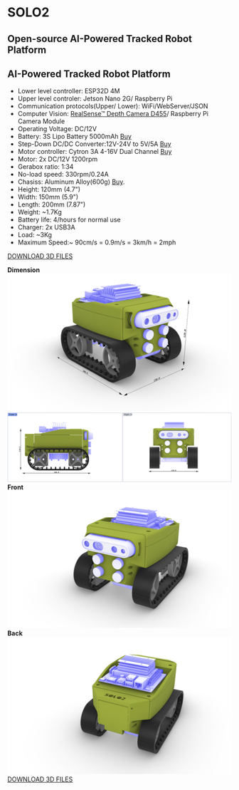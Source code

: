# SOLO2
## Open-source AI-Powered Tracked Robot Platform
## AI-Powered Tracked Robot Platform

- Lower level controller: ESP32D 4M
- Upper level controler: Jetson Nano 2G/ Raspberry Pi 
- Communication protocols(Upper/ Lower): WiFi/WebServer/JSON 
- Computer Vision: [RealSense™ Depth Camera D455](https://www.intelrealsense.com/depth-camera-d455/)/ Raspberry Pi Camera Module
- Operating Voltage: DC/12V
- Battery: 3S Lipo Battery 5000mAh [Buy](https://www.amazon.ca/gp/product/B07XD2MCPH/ref=ppx_yo_dt_b_search_asin_title?ie=UTF8&psc=1)
- Step-Down DC/DC Converter:12V-24V to 5V/5A [Buy](https://www.aliexpress.com/item/32516634808.html?spm=a2g0o.order_list.0.0.67291802vUQCx2)
- Motor controller: Cytron 3A 4-16V Dual Channel [Buy](https://www.robotshop.com/ca/en/cytron-3a-4-16v-dual-channel-dc-motor-driver.html)
- Motor: 2x DC/12V 1200rpm
- Gerabox ratio: 1:34
- No-load speed: 330rpm/0.24A
- Chasiss: Aluminum Alloy(600g)  [Buy](https://www.aliexpress.com/item/32944557979.html?spm=a2g0o.order_list.0.0.27821802M6zRNH).
- Height: 120mm (4.7")
- Width: 150mm (5.9")
- Length: 200mm (7.87")
- Weight: ~1.7Kg 
- Battery life: 4/hours for normal use
- Charger: 2x USB3A 
- Load: ~3Kg
- Maximum Speed:~ 90cm/s = 0.9m/s = 3km/h = 2mph

[DOWNLOAD 3D FILES](/assets/stl)

**Dimension**
![This is an image](/assets/images/SOLO2_DIM.png)
![This is an image](/assets/images/DIM.png)
**Front**
![This is an image](/assets/images/SOLO2_FRONT.png)
**Back**
![This is an image](/assets/images/SOLO2_BACK.png)
[DOWNLOAD 3D FILES](/assets/stl)

